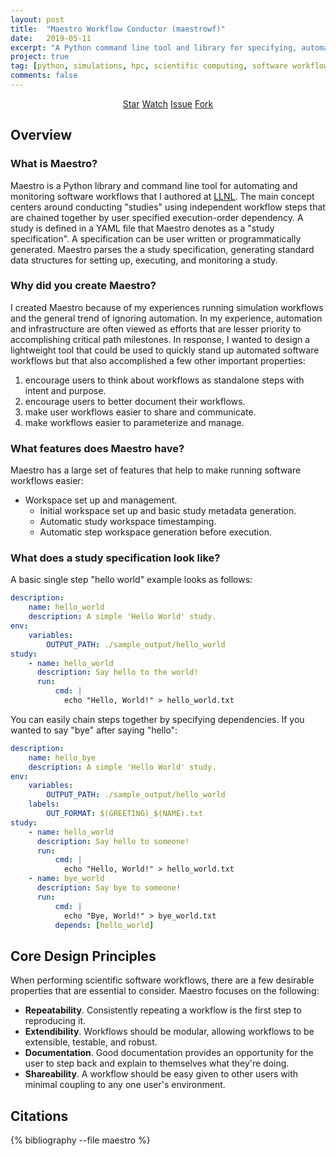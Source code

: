 ```yaml
---
layout: post
title:  "Maestro Workflow Conductor (maestrowf)"
date:   2019-05-11
excerpt: "A Python command line tool and library for specifying, automating, and monitoring HPC software workflows. *Orchestra your workflows with ease.*"
project: true
tag: [python, simulations, hpc, scientific computing, software workflow, open source]
comments: false
---
```


<p style="text-align: center;">
<!-- Place this tag where you want the button to render. -->
<a class="github-button" href="https://github.com/LLNL/maestrowf" data-size="large" data-show-count="true" aria-label="Star LLNL/maestrowf on GitHub">Star</a>
<!-- Place this tag where you want the button to render. -->
<a class="github-button" href="https://github.com/LLNL/maestrowf/subscription" data-size="large" data-show-count="true" aria-label="Watch LLNL/maestrowf on GitHub">Watch</a>
<!-- Place this tag where you want the button to render. -->
<a class="github-button" href="https://github.com/LLNL/maestrowf/issues" data-size="large" data-show-count="true" aria-label="Issue LLNL/maestrowf on GitHub">Issue</a>
<!-- Place this tag where you want the button to render. -->
<a class="github-button" href="https://github.com/LLNL/maestrowf/fork" data-size="large" data-show-count="true" aria-label="Fork LLNL/maestrowf on GitHub">Fork</a>
</p>

## Overview

### What is Maestro?
Maestro is a Python library and command line tool for automating and monitoring software workflows that I authored at [LLNL](https://software.llnl.gov/repo/#/LLNL/maestrowf). The main concept centers around conducting "studies" using independent workflow steps that are chained together by user specified execution-order dependency. A study is defined in a YAML file that Maestro denotes as a "study specification". A specification can be user written or programmatically generated. Maestro parses the a study specification, generating standard data structures for setting up, executing, and monitoring a study.

### Why did you create Maestro?
I created Maestro because of my experiences running simulation workflows and the general trend of ignoring automation. In my experience, automation and infrastructure are often viewed as efforts that are lesser priority to accomplishing critical path milestones. In response, I wanted to design a lightweight tool that could be used to quickly stand up automated software workflows but that also accomplished a few other important properties:

1. encourage users to think about workflows as standalone steps with intent and purpose.
2. encourage users to better document their workflows.
3. make user workflows easier to share and communicate.
4. make workflows easier to parameterize and manage.

### What features does Maestro have?
Maestro has a large set of features that help to make running software workflows easier:
- Workspace set up and management.
    - Initial workspace set up and basic study metadata generation.
    - Automatic study workspace timestamping.
    - Automatic step workspace generation before execution.

### What does a study specification look like?
A basic single step "hello world" example looks as follows:

```yaml
description:
    name: hello_world
    description: A simple 'Hello World' study.
env:
    variables:
        OUTPUT_PATH: ./sample_output/hello_world
study:
    - name: hello_world
      description: Say hello to the world!
      run:
          cmd: |
            echo "Hello, World!" > hello_world.txt
```

You can easily chain steps together by specifying dependencies. If you wanted to say "bye" after saying "hello":
```yaml
description:
    name: hello_bye
    description: A simple 'Hello World' study.
env:
    variables:
        OUTPUT_PATH: ./sample_output/hello_world
    labels:
        OUT_FORMAT: $(GREETING)_$(NAME).txt
study:
    - name: hello_world
      description: Say hello to someone!
      run:
          cmd: |
            echo "Hello, World!" > hello_world.txt
    - name: bye_world
      description: Say bye to someone!
      run:
          cmd: |
            echo "Bye, World!" > bye_world.txt
          depends: [hello_world]
```

## Core Design Principles

When performing scientific software workflows, there are a few desirable properties that are essential to consider. Maestro focuses on the following:

- **Repeatability**. Consistently repeating a workflow is the first step to reproducing it.
- **Extendibility**. Workflows should be modular, allowing workflows to be extensible, testable, and robust.
- **Documentation**. Good documentation provides an opportunity for the user to step back and explain to themselves what they're doing.
- **Shareability**. A workflow should be easy given to other users with minimal coupling to any one user's environment.

## Citations

{% bibliography --file maestro %}
